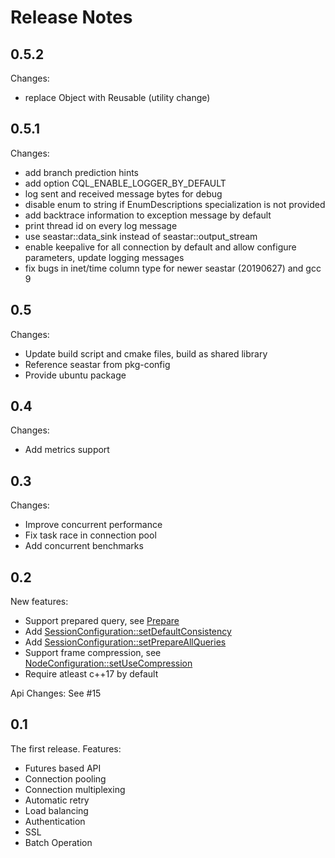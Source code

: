 # Release Notes

## 0.5.2

Changes:

- replace Object with Reusable (utility change)

## 0.5.1

Changes:

- add branch prediction hints
- add option CQL_ENABLE_LOGGER_BY_DEFAULT
- log sent and received message bytes for debug
- disable enum to string if EnumDescriptions specialization is not provided
- add backtrace information to exception message by default
- print thread id on every log message
- use seastar::data_sink instead of seastar::output_stream<char>
- enable keepalive for all connection by default and allow configure parameters, update logging messages
- fix bugs in inet/time column type for newer seastar (20190627) and gcc 9

## 0.5

Changes:

- Update build script and cmake files, build as shared library
- Reference seastar from pkg-config
- Provide ubuntu package

## 0.4

Changes:

- Add metrics support

## 0.3

Changes:

- Improve concurrent performance
- Fix task race in connection pool
- Add concurrent benchmarks

## 0.2

New features:

- Support prepared query, see [Prepare](https://github.com/cpv-project/cpv-cql-driver/blob/master/docs/Prepare.md)
- Add [SessionConfiguration::setDefaultConsistency](https://github.com/cpv-project/cpv-cql-driver/blob/master/docs/Configuration.md#setdefaultconsistencyconsistencylevel)
- Add [SessionConfiguration::setPrepareAllQueries](https://github.com/cpv-project/cpv-cql-driver/blob/master/docs/Configuration.md#setprepareallqueriesbool)
- Support frame compression, see [NodeConfiguration::setUseCompression](https://github.com/cpv-project/cpv-cql-driver/blob/master/docs/Configuration.md#setusecompressionbool)
- Require atleast c++17 by default

Api Changes:
See #15

## 0.1

The first release.
Features:

- Futures based API
- Connection pooling
- Connection multiplexing
- Automatic retry
- Load balancing
- Authentication
- SSL
- Batch Operation

